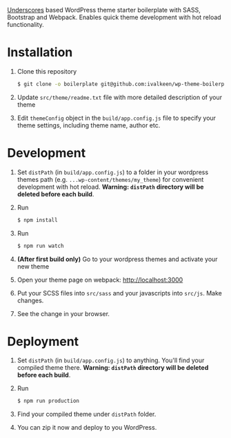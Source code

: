 [Underscores](https://underscores.me/) based WordPress theme starter boilerplate with SASS, Bootstrap and Webpack.
Enables quick theme development with hot reload functionality.

# Installation

1. Clone this repository 
    ```bash
    $ git clone -o boilerplate git@github.com:ivalkeen/wp-theme-boilerplate.git my_theme
    ```
1. Update `src/theme/readme.txt` file with more detailed description of your theme

1. Edit `themeConfig` object in the `build/app.config.js` file to specify your theme settings, including theme name, author etc.

# Development

1. Set `distPath` (in `build/app.config.js`) to a folder in your wordpress themes path (e.g. `...wp-content/themes/my_theme`) for convenient development with hot reload.
__Warning: `distPath` directory will be deleted before each build__.

1. Run 
    ```bash
    $ npm install
    ```
1. Run 
    ```bash
    $ npm run watch 
    ```
1. __(After first build only)__ Go to your wordpress themes and activate your new theme

1. Open your theme page on webpack: [http://localhost:3000](http://localhost:3000)

1. Put your SCSS files into `src/sass` and your javascripts into `src/js`. Make changes. 

1. See the change in your browser.

# Deployment

1. Set `distPath` (in `build/app.config.js`) to anything. You'll find your compiled theme there.
__Warning: `distPath` directory will be deleted before each build__.

1. Run 
    ```bash
    $ npm run production 
    ```
1. Find your compiled theme under `distPath` folder.

1. You can zip it now and deploy to you WordPress.


